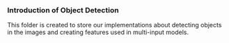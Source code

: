 ### Introduction of Object Detection
This folder is created to store our implementations about detecting objects in the images and creating features used in multi-input models. 
